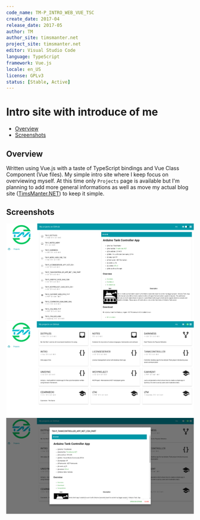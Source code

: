 ```yaml
---
code_name: TM-P_INTRO_WEB_VUE_TSC
create_date: 2017-04
release_date: 2017-05
author: TM
author_site: timsmanter.net
project_site: timsmanter.net
editor: Visual Studio Code
language: TypeScript
framework: Vue.js
locale: en_US
license: GPLv3
status: [Stable, Active]
---
```


# Intro site with introduce of me

<!-- TOC -->

- [Overview](#overview)
- [Screenshots](#screenshots)

<!-- /TOC -->

## Overview

Written using Vue.js with a taste of TypeScript bindings and Vue Class Component (Vue files). My simple intro site where I keep focus on overviewing myself. At this time only `Projects` page is available but I'm planning to add more general informations as well as move my actual blog site ([TimsManter.NET](http://timsmanter.net/)) to keep it simple.

## Screenshots

![List View](docs/screenshots/list-view.png)
![Grid View](docs/screenshots/grid-view.png)
![Grid View Dialog](docs/screenshots/grid-view-dialog.png)